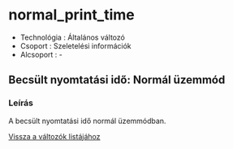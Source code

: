 # normal\_print\_time

* Technológia : Általános változó
* Csoport :  Szeletelési információk
* Alcsoport : -

## Becsült nyomtatási idő: Normál üzemmód

### Leírás

A becsült nyomtatási idő normál üzemmódban.

[Vissza a változók listájához](/)


